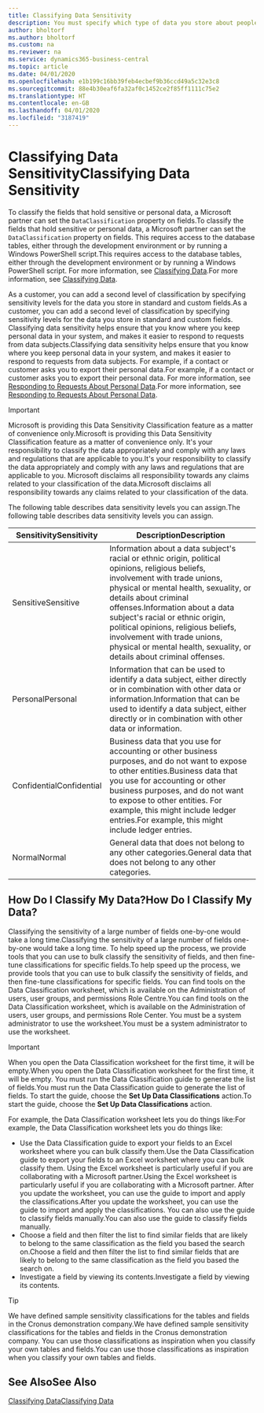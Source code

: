 ```yaml
---
title: Classifying Data Sensitivity
description: You must specify which type of data you store about people so that you can respond to data subject requests.
author: bholtorf
ms.author: bholtorf
ms.custom: na
ms.reviewer: na
ms.service: dynamics365-business-central
ms.topic: article
ms.date: 04/01/2020
ms.openlocfilehash: e1b199c16bb39feb4ecbef9b36ccd49a5c32e3c8
ms.sourcegitcommit: 88e4b30eaf6fa32af0c1452ce2f85ff1111c75e2
ms.translationtype: HT
ms.contentlocale: en-GB
ms.lasthandoff: 04/01/2020
ms.locfileid: "3187419"
---
```

# <a name="classifying-data-sensitivity"></a><span data-ttu-id="36065-103">Classifying Data Sensitivity</span><span class="sxs-lookup"><span data-stu-id="36065-103">Classifying Data Sensitivity</span></span>
<span data-ttu-id="36065-104">To classify the fields that hold sensitive or personal data, a Microsoft partner can set the ```DataClassification``` property on fields.</span><span class="sxs-lookup"><span data-stu-id="36065-104">To classify the fields that hold sensitive or personal data, a Microsoft partner can set the ```DataClassification``` property on fields.</span></span> <span data-ttu-id="36065-105">This requires access to the database tables, either through the development environment or by running a Windows PowerShell script.</span><span class="sxs-lookup"><span data-stu-id="36065-105">This requires access to the database tables, either through the development environment or by running a Windows PowerShell script.</span></span> <span data-ttu-id="36065-106">For more information, see [Classifying Data](/dynamics365/business-central/dev-itpro/developer/devenv-classifying-data).</span><span class="sxs-lookup"><span data-stu-id="36065-106">For more information, see [Classifying Data](/dynamics365/business-central/dev-itpro/developer/devenv-classifying-data).</span></span>  

<span data-ttu-id="36065-107">As a customer, you can add a second level of classification by specifying sensitivity levels for the data you store in standard and custom fields.</span><span class="sxs-lookup"><span data-stu-id="36065-107">As a customer, you can add a second level of classification by specifying sensitivity levels for the data you store in standard and custom fields.</span></span> <span data-ttu-id="36065-108">Classifying data sensitivity helps ensure that you know where you keep personal data in your system, and makes it easier to respond to requests from data subjects.</span><span class="sxs-lookup"><span data-stu-id="36065-108">Classifying data sensitivity helps ensure that you know where you keep personal data in your system, and makes it easier to respond to requests from data subjects.</span></span> <span data-ttu-id="36065-109">For example, if a contact or customer asks you to export their personal data.</span><span class="sxs-lookup"><span data-stu-id="36065-109">For example, if a contact or customer asks you to export their personal data.</span></span> <span data-ttu-id="36065-110">For more information, see [Responding to Requests About Personal Data](admin-responding-to-requests-about-personal-data.md).</span><span class="sxs-lookup"><span data-stu-id="36065-110">For more information, see [Responding to Requests About Personal Data](admin-responding-to-requests-about-personal-data.md).</span></span>

> [!Important]
> <span data-ttu-id="36065-111">Microsoft is providing this Data Sensitivity Classification feature as a matter of convenience only.</span><span class="sxs-lookup"><span data-stu-id="36065-111">Microsoft is providing this Data Sensitivity Classification feature as a matter of convenience only.</span></span> <span data-ttu-id="36065-112">It's your responsibility to classify the data appropriately and comply with any laws and regulations that are applicable to you.</span><span class="sxs-lookup"><span data-stu-id="36065-112">It's your responsibility to classify the data appropriately and comply with any laws and regulations that are applicable to you.</span></span> <span data-ttu-id="36065-113">Microsoft disclaims all responsibility towards any claims related to your classification of the data.</span><span class="sxs-lookup"><span data-stu-id="36065-113">Microsoft disclaims all responsibility towards any claims related to your classification of the data.</span></span>  

<span data-ttu-id="36065-114">The following table describes data sensitivity levels you can assign.</span><span class="sxs-lookup"><span data-stu-id="36065-114">The following table describes data sensitivity levels you can assign.</span></span>

|<span data-ttu-id="36065-115">Sensitivity</span><span class="sxs-lookup"><span data-stu-id="36065-115">Sensitivity</span></span>|<span data-ttu-id="36065-116">Description</span><span class="sxs-lookup"><span data-stu-id="36065-116">Description</span></span>|
|----|----|
|<span data-ttu-id="36065-117">Sensitive</span><span class="sxs-lookup"><span data-stu-id="36065-117">Sensitive</span></span> | <span data-ttu-id="36065-118">Information about a data subject's racial or ethnic origin, political opinions, religious beliefs, involvement with trade unions, physical or mental health, sexuality, or details about criminal offenses.</span><span class="sxs-lookup"><span data-stu-id="36065-118">Information about a data subject's racial or ethnic origin, political opinions, religious beliefs, involvement with trade unions, physical or mental health, sexuality, or details about criminal offenses.</span></span> |
|<span data-ttu-id="36065-119">Personal</span><span class="sxs-lookup"><span data-stu-id="36065-119">Personal</span></span> | <span data-ttu-id="36065-120">Information that can be used to identify a data subject, either directly or in combination with other data or information.</span><span class="sxs-lookup"><span data-stu-id="36065-120">Information that can be used to identify a data subject, either directly or in combination with other data or information.</span></span>|
|<span data-ttu-id="36065-121">Confidential</span><span class="sxs-lookup"><span data-stu-id="36065-121">Confidential</span></span> | <span data-ttu-id="36065-122">Business data that you use for accounting or other business purposes, and do not want to expose to other entities.</span><span class="sxs-lookup"><span data-stu-id="36065-122">Business data that you use for accounting or other business purposes, and do not want to expose to other entities.</span></span> <span data-ttu-id="36065-123">For example, this might include ledger entries.</span><span class="sxs-lookup"><span data-stu-id="36065-123">For example, this might include ledger entries.</span></span>|
|<span data-ttu-id="36065-124">Normal</span><span class="sxs-lookup"><span data-stu-id="36065-124">Normal</span></span> | <span data-ttu-id="36065-125">General data that does not belong to any other categories.</span><span class="sxs-lookup"><span data-stu-id="36065-125">General data that does not belong to any other categories.</span></span>|

## <a name="how-do-i-classify-my-data"></a><span data-ttu-id="36065-126">How Do I Classify My Data?</span><span class="sxs-lookup"><span data-stu-id="36065-126">How Do I Classify My Data?</span></span>
<span data-ttu-id="36065-127">Classifying the sensitivity of a large number of fields one-by-one would take a long time.</span><span class="sxs-lookup"><span data-stu-id="36065-127">Classifying the sensitivity of a large number of fields one-by-one would take a long time.</span></span> <span data-ttu-id="36065-128">To help speed up the process, we provide tools that you can use to bulk classify the sensitivity of fields, and then fine-tune classifications for specific fields.</span><span class="sxs-lookup"><span data-stu-id="36065-128">To help speed up the process, we provide tools that you can use to bulk classify the sensitivity of fields, and then fine-tune classifications for specific fields.</span></span> <span data-ttu-id="36065-129">You can find tools on the Data Classification worksheet, which is available on the Administration of users, user groups, and permissions Role Centre.</span><span class="sxs-lookup"><span data-stu-id="36065-129">You can find tools on the Data Classification worksheet, which is available on the Administration of users, user groups, and permissions Role Center.</span></span> <span data-ttu-id="36065-130">You must be a system administrator to use the worksheet.</span><span class="sxs-lookup"><span data-stu-id="36065-130">You must be a system administrator to use the worksheet.</span></span>

> [!Important]
> <span data-ttu-id="36065-131">When you open the Data Classification worksheet for the first time, it will be empty.</span><span class="sxs-lookup"><span data-stu-id="36065-131">When you open the Data Classification worksheet for the first time, it will be empty.</span></span> <span data-ttu-id="36065-132">You must run the Data Classification guide to generate the list of fields.</span><span class="sxs-lookup"><span data-stu-id="36065-132">You must run the Data Classification guide to generate the list of fields.</span></span> <span data-ttu-id="36065-133">To start the guide, choose the **Set Up Data Classifications** action.</span><span class="sxs-lookup"><span data-stu-id="36065-133">To start the guide, choose the **Set Up Data Classifications** action.</span></span>

<span data-ttu-id="36065-134">For example, the Data Classification worksheet lets you do things like:</span><span class="sxs-lookup"><span data-stu-id="36065-134">For example, the Data Classification worksheet lets you do things like:</span></span>  

* <span data-ttu-id="36065-135">Use the Data Classification guide to export your fields to an Excel worksheet where you can bulk classify them.</span><span class="sxs-lookup"><span data-stu-id="36065-135">Use the Data Classification guide to export your fields to an Excel worksheet where you can bulk classify them.</span></span> <span data-ttu-id="36065-136">Using the Excel worksheet is particularly useful if you are collaborating with a Microsoft partner.</span><span class="sxs-lookup"><span data-stu-id="36065-136">Using the Excel worksheet is particularly useful if you are collaborating with a Microsoft partner.</span></span> <span data-ttu-id="36065-137">After you update the worksheet, you can use the guide to import and apply the classifications.</span><span class="sxs-lookup"><span data-stu-id="36065-137">After you update the worksheet, you can use the guide to import and apply the classifications.</span></span> <span data-ttu-id="36065-138">You can also use the guide to classify fields manually.</span><span class="sxs-lookup"><span data-stu-id="36065-138">You can also use the guide to classify fields manually.</span></span>  
* <span data-ttu-id="36065-139">Choose a field and then filter the list to find similar fields that are likely to belong to the same classification as the field you based the search on.</span><span class="sxs-lookup"><span data-stu-id="36065-139">Choose a field and then filter the list to find similar fields that are likely to belong to the same classification as the field you based the search on.</span></span>  
* <span data-ttu-id="36065-140">Investigate a field by viewing its contents.</span><span class="sxs-lookup"><span data-stu-id="36065-140">Investigate a field by viewing its contents.</span></span>  

> [!Tip]
> <span data-ttu-id="36065-141">We have defined sample sensitivity classifications for the tables and fields in the Cronus demonstration company.</span><span class="sxs-lookup"><span data-stu-id="36065-141">We have defined sample sensitivity classifications for the tables and fields in the Cronus demonstration company.</span></span> <span data-ttu-id="36065-142">You can use those classifications as inspiration when you classify your own tables and fields.</span><span class="sxs-lookup"><span data-stu-id="36065-142">You can use those classifications as inspiration when you classify your own tables and fields.</span></span>

## <a name="see-also"></a><span data-ttu-id="36065-143">See Also</span><span class="sxs-lookup"><span data-stu-id="36065-143">See Also</span></span>

[<span data-ttu-id="36065-144">Classifying Data</span><span class="sxs-lookup"><span data-stu-id="36065-144">Classifying Data</span></span>](/dynamics365/business-central/dev-itpro/developer/devenv-classifying-data)  
